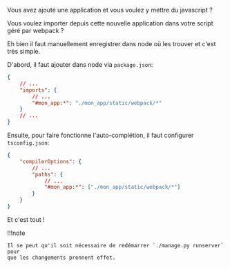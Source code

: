 Vous avez ajouté une application et vous voulez y mettre du javascript ?

Vous voulez importer depuis cette nouvelle application dans votre script géré par webpack ?

Eh bien il faut manuellement enregistrer dans node où les trouver et c'est très simple.

D'abord, il faut ajouter dans node via `package.json`:

```json
{
	// ...
	"imports": {
		// ...
		"#mon_app:*": "./mon_app/static/webpack/*"
	}
	// ...
}
```

Ensuite, pour faire fonctionne l'auto-complétion, il faut configurer `tsconfig.json`:

```json
{
	"compilerOptions": {
		// ...
		"paths": {
			// ...
			"#mon_app:*": ["./mon_app/static/webpack/*"]
		}
	}
}
```

Et c'est tout !

!!!note

	Il se peut qu'il soit nécessaire de redémarrer `./manage.py runserver` pour
	que les changements prennent effet.